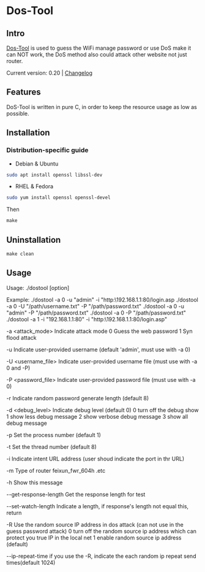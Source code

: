 # Dos-Tool

## Intro

[Dos-Tool](https://github.com/rikonaka/DoS-Tool) is used to guess the WiFi manage password or use DoS make it can NOT work, the DoS method also could attack other website not just router.

Current version: 0.20 | [Changelog](CHANGELOG.md)

## Features

DoS-Tool is written in pure C, in order to keep the resource usage as low as possible.

## Installation

### Distribution-specific guide

- Debian & Ubuntu

```bash
sudo apt install openssl libssl-dev
```

- RHEL & Fedora

```bash
sudo yum install openssl openssl-devel
```

Then

```c
make
```

## Uninstallation

```c
make clean
```

## Usage

Usage: ./dostool [option]

Example:
./dostool -a 0 -u "admin" -i "http:\\192.168.1.1:80/login.asp
./dostool -a 0 -U "/path/username.txt" -P "/path/password.txt"
./dostool -a 0 -u "admin" -P "/path/password.txt"
./dostool -a 0 -P "/path/password.txt"
./dostool -a 1 -i "192.168.1.1:80" -i "http:\\192.168.1.1:80/login.asp"

-a <attack_mode>        Indicate attack mode
                        0    Guess the web password
                        1    Syn flood attack

-u <username>           Indicate user-provided username (default 'admin', must use with -a 0)

-U <username_file>      Indicate user-provided username file (must use with -a 0 and -P)

-P <password_file>      Indicate user-provided password file (must use with -a 0)

-r <length>             Indicate random password generate length (default 8)

-d <debug_level>        Indicate debug level (default 0)
                        0    turn off the debug show
                        1    show less debug message
                        2    show verbose debug message
                        3    show all debug message

-p <number>             Set the process number (default 1)

-t <number>             Set the thread number (default 8)

-i <target>             Indicate intent URL address (user shoud indicate the port in thr URL)

-m <type>               Type of router
                        feixun_fwr_604h .etc

-h                      Show this message

--get-response-length   Get the response length for test

--set-watch-length      Indicate a length, if response's length not equal this, return

-R    Use the random source IP address in dos attack (can not use in the guess password attack)
      0    turn off the random source ip address which can protect you true IP in the local net
      1    enable random source ip address (default)

--ip-repeat-time         if you use the -R, indicate the each random ip repeat send times(default 1024)
